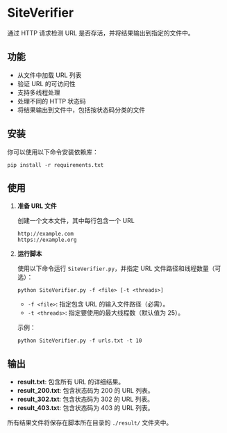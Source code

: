# SiteVerifier

通过 HTTP 请求检测 URL 是否存活，并将结果输出到指定的文件中。

## 功能

- 从文件中加载 URL 列表
- 验证 URL 的可访问性
- 支持多线程处理
- 处理不同的 HTTP 状态码
- 将结果输出到文件中，包括按状态码分类的文件

## 安装

你可以使用以下命令安装依赖库：

```
pip install -r requirements.txt
```

## 使用

1. **准备 URL 文件**

   创建一个文本文件，其中每行包含一个 URL

   ```
   http://example.com
   https://example.org
   ```

2. **运行脚本**

   使用以下命令运行 `SiteVerifier.py`，并指定 URL 文件路径和线程数量（可选）：

   ```
   python SiteVerifier.py -f <file> [-t <threads>]
   ```

   - `-f <file>`: 指定包含 URL 的输入文件路径（必需）。
   - `-t <threads>`: 指定要使用的最大线程数（默认值为 25）。

   示例：

   ```
   python SiteVerifier.py -f urls.txt -t 10
   ```

## 输出

- **result.txt**: 包含所有 URL 的详细结果。
- **result_200.txt**: 包含状态码为 200 的 URL 列表。
- **result_302.txt**: 包含状态码为 302 的 URL 列表。
- **result_403.txt**: 包含状态码为 403 的 URL 列表。

所有结果文件将保存在脚本所在目录的 `./result/` 文件夹中。
